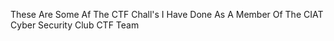 These Are Some Af The CTF Chall's I Have Done As A Member Of The CIAT Cyber Security Club CTF Team 
